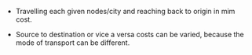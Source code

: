 - Travelling each given nodes/city and reaching back to origin in mim cost.

- Source to destination or vice a versa costs can be varied, because the mode of transport can be different.


